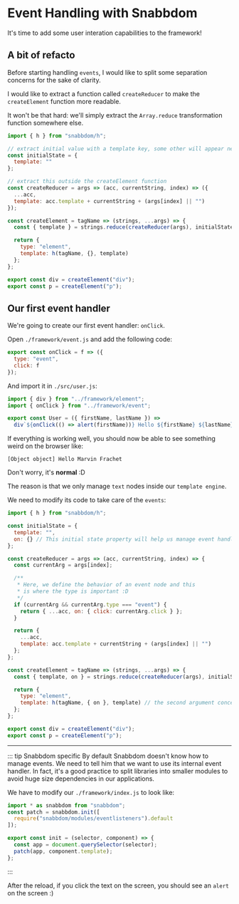 # Event Handling with Snabbdom

It's time to add some user interation capabilities to the framework!

## A bit of refacto

Before starting handling `events`, I would like to split some separation concerns for the sake of clarity.

I would like to extract a function called `createReducer` to make the `createElement` function more readable.

It won't be that hard: we'll simply extract the `Array.reduce` transformation function somewhere else.

```javascript
import { h } from "snabbdom/h";

// extract initial value with a template key, some other will appear next ;)
const initialState = {
  template: ""
};

// extract this outside the createElement function
const createReducer = args => (acc, currentString, index) => ({
  ...acc,
  template: acc.template + currentString + (args[index] || "")
});

const createElement = tagName => (strings, ...args) => {
  const { template } = strings.reduce(createReducer(args), initialState);

  return {
    type: "element",
    template: h(tagName, {}, template)
  };
};

export const div = createElement("div");
export const p = createElement("p");
```

## Our first event handler

We're going to create our first event handler: `onClick`.

Open `./framework/event.js` and add the following code:

```javascript
export const onClick = f => ({
  type: "event",
  click: f
});
```

And import it in `./src/user.js`:

```javascript
import { div } from "../framework/element";
import { onClick } from "../framework/event";

export const User = ({ firstName, lastName }) =>
  div`${onClick(() => alert(firstName))} Hello ${firstName} ${lastName}`;
```

If everything is working well, you should now be able to see something weird on the browser like:

```
[Object object] Hello Marvin Frachet
```

Don't worry, it's **normal** :D

The reason is that we only manage `text` nodes inside our `template engine`.

We need to modify its code to take care of the `events`:

```javascript
import { h } from "snabbdom/h";

const initialState = {
  template: "",
  on: {} // This initial state property will help us manage event handlers in template literals
};

const createReducer = args => (acc, currentString, index) => {
  const currentArg = args[index];

  /**
   * Here, we define the behavior of an event node and this
   * is where the type is important :D
   */
  if (currentArg && currentArg.type === "event") {
    return { ...acc, on: { click: currentArg.click } };
  }

  return {
    ...acc,
    template: acc.template + currentString + (args[index] || "")
  };
};

const createElement = tagName => (strings, ...args) => {
  const { template, on } = strings.reduce(createReducer(args), initialState);

  return {
    type: "element",
    template: h(tagName, { on }, template) // the second argument concerns attributes, properties and events
  };
};

export const div = createElement("div");
export const p = createElement("p");
```

---

::: tip Snabbdom specific
By default Snabbdom doesn't know how to manage events. We need to tell him that we want to use its internal event handler.
In fact, it's a good practice to split libraries into smaller modules to avoid huge size dependencies in our applications.

We have to modify our `./framework/index.js` to look like:

```javascript
import * as snabbdom from "snabbdom";
const patch = snabbdom.init([
  require("snabbdom/modules/eventlisteners").default
]);

export const init = (selector, component) => {
  const app = document.querySelector(selector);
  patch(app, component.template);
};
```

:::

After the reload, if you click the text on the screen, you should see an `alert` on the screen :)
